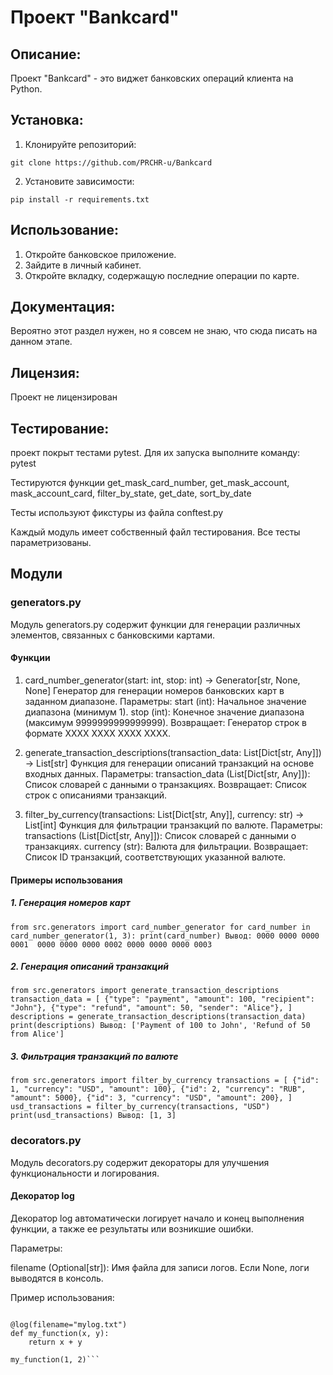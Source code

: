# Проект "Bankcard"

## Описание:

Проект "Bankcard" - это виджет банковских операций клиента на Python. 

## Установка:

1. Клонируйте репозиторий:
```
git clone https://github.com/PRCHR-u/Bankcard
```

2. Установите зависимости:
```
pip install -r requirements.txt
```

## Использование:

1. Откройте банковское приложение.
2. Зайдите в личный кабинет.
3. Откройте вкладку, содержащую последние операции по карте.

## Документация:

Вероятно этот раздел нужен, но я совсем не знаю, что сюда писать на данном этапе.

## Лицензия:

Проект не лицензирован

## Тестирование:

проект покрыт тестами pytest. Для их запуска выполните команду:
pytest

Тестируются функции get_mask_card_number, get_mask_account, mask_account_card, filter_by_state, get_date, sort_by_date

Тесты используют фикстуры из файла conftest.py

Каждый модуль имеет собственный файл тестирования. Все тесты параметризованы.

## Модули

### generators.py

Модуль generators.py содержит функции для генерации различных элементов, связанных с банковскими картами.

#### Функции

1. card_number_generator(start: int, stop: int) -> Generator[str, None, None]
Генератор для генерации номеров банковских карт в заданном диапазоне.
Параметры:
start (int): Начальное значение диапазона (минимум 1).
stop (int): Конечное значение диапазона (максимум 9999999999999999).
Возвращает:
Генератор строк в формате XXXX XXXX XXXX XXXX.

2. generate_transaction_descriptions(transaction_data: List[Dict[str, Any]]) -> List[str]
Функция для генерации описаний транзакций на основе входных данных.
Параметры:
transaction_data (List[Dict[str, Any]]): Список словарей с данными о транзакциях.
Возвращает:
Список строк с описаниями транзакций.

3. filter_by_currency(transactions: List[Dict[str, Any]], currency: str) -> List[int]
Функция для фильтрации транзакций по валюте.
Параметры:
transactions (List[Dict[str, Any]]): Список словарей с данными о транзакциях.
currency (str): Валюта для фильтрации.
Возвращает:
Список ID транзакций, соответствующих указанной валюте.

#### Примеры использования

##### 1. Генерация номеров карт
``from src.generators import card_number_generator
for card_number in card_number_generator(1, 3):
    print(card_number)
Вывод:
0000 0000 0000 0001 
0000 0000 0000 0002
0000 0000 0000 0003``

##### 2. Генерация описаний транзакций
``from src.generators import generate_transaction_descriptions
transaction_data = [
    {"type": "payment", "amount": 100, "recipient": "John"},
    {"type": "refund", "amount": 50, "sender": "Alice"},
]
descriptions = generate_transaction_descriptions(transaction_data)
print(descriptions)
Вывод:
['Payment of 100 to John', 'Refund of 50 from Alice']``

##### 3. Фильтрация транзакций по валюте

``from src.generators import filter_by_currency
transactions = [
    {"id": 1, "currency": "USD", "amount": 100},
    {"id": 2, "currency": "RUB", "amount": 5000},
    {"id": 3, "currency": "USD", "amount": 200},
]
usd_transactions = filter_by_currency(transactions, "USD")
print(usd_transactions)
Вывод:
[1, 3]``

### decorators.py

Модуль decorators.py содержит декораторы для улучшения функциональности и логирования.

#### Декоратор log
Декоратор log автоматически логирует начало и конец выполнения функции, а также ее результаты или возникшие ошибки.

Параметры:

filename (Optional[str]): Имя файла для записи логов. Если None, логи выводятся в консоль.

Пример использования:
```from bankcard.decorators import log

@log(filename="mylog.txt")
def my_function(x, y):
    return x + y

my_function(1, 2)```